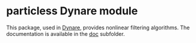 # particless Dynare module

This package, used in [Dynare](http://www.dynare.org), provides
nonlinear filtering algorithms. The documentation is available in the
[doc](https://github.com/DynareTeam/particles/tree/master/doc)
subfolder.
